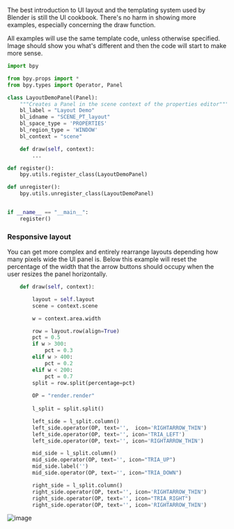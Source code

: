The best introduction to UI layout and the templating system used by Blender is still the UI cookbook. There's no harm in showing more examples, especially concerning the draw function.

All examples will use the same template code, unless otherwise specified. Image should show you what's different and then the code will start to make more sense.

```python
import bpy

from bpy.props import *
from bpy.types import Operator, Panel

class LayoutDemoPanel(Panel):
    """Creates a Panel in the scene context of the properties editor"""
    bl_label = "Layout Demo"
    bl_idname = "SCENE_PT_layout"
    bl_space_type = 'PROPERTIES'
    bl_region_type = 'WINDOW'
    bl_context = "scene"

    def draw(self, context):
        ...

def register():
    bpy.utils.register_class(LayoutDemoPanel)

def unregister():
    bpy.utils.unregister_class(LayoutDemoPanel)


if __name__ == "__main__":
    register()
```

### Responsive layout

You can get more complex and entirely rearrange layouts depending how many pixels wide the UI panel is. Below this example will reset the percentage of the width that the arrow buttons should occupy when the user resizes the panel horizontally.


```python
    def draw(self, context):

        layout = self.layout
        scene = context.scene

        w = context.area.width

        row = layout.row(align=True)
        pct = 0.5
        if w > 300:
            pct = 0.3
        elif w > 400:
            pct = 0.2
        elif w < 200:
            pct = 0.7
        split = row.split(percentage=pct)
        
        OP = "render.render"
        
        l_split = split.split()

        left_side = l_split.column()
        left_side.operator(OP, text='',  icon='RIGHTARROW_THIN')
        left_side.operator(OP, text='', icon='TRIA_LEFT')
        left_side.operator(OP, text='', icon='RIGHTARROW_THIN')

        mid_side = l_split.column()
        mid_side.operator(OP, text='', icon="TRIA_UP")
        mid_side.label('')
        mid_side.operator(OP, text='', icon="TRIA_DOWN")     

        right_side = l_split.column()
        right_side.operator(OP, text='', icon='RIGHTARROW_THIN')
        right_side.operator(OP, text='', icon="TRIA_RIGHT")
        right_side.operator(OP, text='', icon='RIGHTARROW_THIN')
```

![image](https://cloud.githubusercontent.com/assets/619340/12372505/8304af5c-bc5a-11e5-819c-965c2ca8fee1.png)



